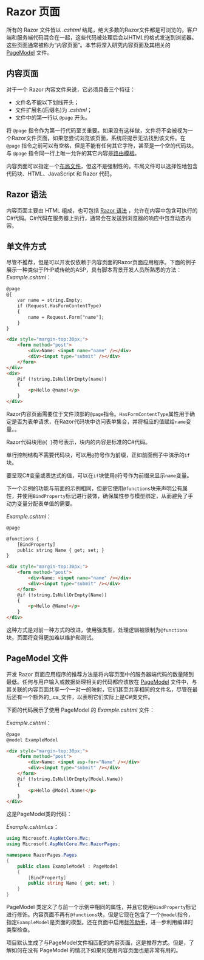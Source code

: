 # Razor 页面

所有的 Razor 文件皆以 _.cshtml_ 结尾，绝大多数的Razor文件都是可浏览的，客户端和服务端代码混合在一起，这些代码被处理后会以HTML的格式发送到浏览器。这些页面通常被称为“内容页面”。本节将深入研究内容页面及其相关的 [PageModel](/razor-pages/pagemodel) 文件。

## 内容页面

对于一个 Razor 内容文件来说，它必须具备三个特征：
- 文件名不能以下划线开头；
- 文件扩展名(后缀名)为 _.cshtml_；
- 文件中的第一行以 `@page` 开头。 

将 `@page` 指令作为第一行代码至关重要。如果没有这样做，文件将不会被视为一个Razor文件页面，如果您尝试浏览该页面，系统将提示无法找到该文件。在 `@page` 指令之前可以有空格，但是不能有任何其它字符，甚至是一个空的代码块。与 `@page` 指令同一行上唯一允许的其它内容是[路由模板](/razor-pages/routing#adding-constraints)。

内容页面可以指定一个[布局文件](/razor-pages/files/layout)，但这不是强制性的。布局文件可以选择性地包含代码块、HTML、JavaScript 和 Razor  代码。

## Razor 语法

内容页面主要由 HTML 组成，也可包括 [Razor 语法](https://www.mikesdotnetting.com/article/153/inline-razor-syntax-overview) ，允许在内容中包含可执行的C#代码。C#代码在服务器上执行，通常会在发送到浏览器的响应中包含动态内容。

## 单文件方式

尽管不推荐，但是可以开发仅依赖于内容页面的Razor页面应用程序。下面的例子展示一种类似于PHP或传统的ASP，具有脚本背景开发人员所熟悉的方法：
_Example.cshtml_：

```html
@page 
@{
    var name = string.Empty;
    if (Request.HasFormContentType)
    {
        name = Request.Form["name"];
    }
}

<div style="margin-top:30px;">
    <form method="post">
        <div>Name: <input name="name" /></div>
        <div><input type="submit" /></div>
    </form>
</div>
<div>
    @if (!string.IsNullOrEmpty(name))
    {
        <p>Hello @name!</p>
    }
</div>

```

Razor内容页面需要位于文件顶部的`@page`指令。`HasFormContentType`属性用于确定是否为表单请求，在Razor代码块中访问表单集合，并将相应的值赋给`name`变量。。

Razor代码块用`@{ }`符号表示，块内的内容是标准的C#代码。 

单行控制结构不需要代码块，可以用`@`符号作为前缀，正如前面例子中演示的`if`块。

要呈现C#变量或表达式的值，可以在`if`块使用`@`符号作为前缀来显示`name`变量。

下一个示例的功能与前面的示例相同，但是它使用`@functions`块来声明公有属性，并使用`BindProperty`标记进行装饰，确保属性参与模型绑定，从而避免了手动为变量分配表单值的需要。

_Example.cshtml_：

```html
@page

@functions {
    [BindProperty]
    public string Name { get; set; }
}

<div style="margin-top:30px;">
    <form method="post">
        <div>Name: <input name="name" /></div>
        <div><input type="submit" /></div>
    </form>
    @if (!string.IsNullOrEmpty(Name))
    {
        <p>Hello @Name!</p>
    }
</div>

```

这种方式是对前一种方式的改进，使用强类型，处理逻辑被限制为`@functions`块，页面将变得更加难以维护和测试。


## PageModel 文件

开发 Razor 页面应用程序的推荐方法是将内容页面中的服务器端代码的数量降到最低。任何与用户输入或数据处理相关的代码都应该放在 [PageModel](/razor-pages/pagemodel) 文件中，与其关联的内容页面共享一个一对一的映射，它们甚至共享相同的文件名，尽管在最后还有一个额外的_.cs_文件，以表明它们实际上是C#类文件。

下面的代码展示了使用 PageModel 的 _Example.cshtml_ 文件：

_Example.cshtml_：

```html
@page
@model ExampleModel

<div style="margin-top:30px;">
    <form method="post">
        <div>Name: <input asp-for="Name" /></div>
        <div><input type="submit" /></div>
    </form>
    @if (!string.IsNullOrEmpty(Model.Name))
    {
        <p>Hello @Model.Name!</p>
    }
</div>

```

这是PageModel类的代码：

_Example.cshtml.cs_：

```csharp
using Microsoft.AspNetCore.Mvc;
using Microsoft.AspNetCore.Mvc.RazorPages;

namespace RazorPages.Pages
{
    public class ExampleModel : PageModel
    {
        [BindProperty]
        public string Name { get; set; }
    }
}

```

PageModel 类定义了与前一个示例中相同的属性，并且它使用`BindProperty`标记进行修饰。内容页面不再有`@functions`块，但是它现在包含了一个`@model`指令，指定`ExampleModel`是页面的模型。还在页面中启用[标签助手](/razor-pages/tag-helpers/)，进一步利用编译时类型检查。

项目默认生成了与PageModel文件相匹配的内容页面，这是推荐方式。但是，了解如何在没有 PageModel 的情况下如果何使用内容页面也是非常有用的。